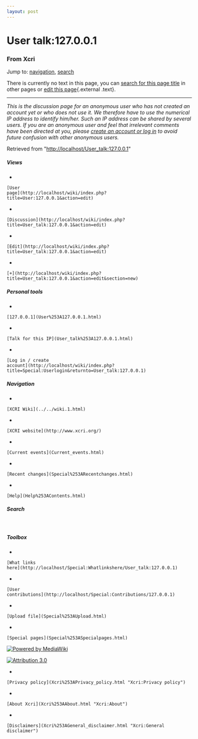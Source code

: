 ```yaml
---
layout: post
---
```








User talk:127.0.0.1 
===================













### From Xcri 







Jump to: [navigation](User_talk%253A127.0.0.1.html#column-one),
[search](User_talk%253A127.0.0.1.html#searchInput)





There is currently no text in this page, you can [search for this page
title](http://localhost/Special:Search/127.0.0.1 "Special:Search/127.0.0.1")
in other pages or [edit this
page](http://localhost/wiki/index.php?title=User_talk:127.0.0.1&action=edit "http://localhost/wiki/index.php?title=User_talk:127.0.0.1&action=edit"){.external
.text}.



------------------------------------------------------------------------

*This is the discussion page for an anonymous user who has not created
an account yet or who does not use it. We therefore have to use the
numerical IP address to identify him/her. Such an IP address can be
shared by several users. If you are an anonymous user and feel that
irrelevant comments have been directed at you, please [create an account
or log
in](http://localhost/Special:Userlogin "Special:Userlogin")
to avoid future confusion with other anonymous users.*


Retrieved from
"[http://localhost/User\_talk:127.0.0.1](User_talk%253A127.0.0.1.html)"

















##### Views



-   

    

    [User
    page](http://localhost/wiki/index.php?title=User:127.0.0.1&action=edit)
-   

    

    [Discussion](http://localhost/wiki/index.php?title=User_talk:127.0.0.1&action=edit)
-   

    

    [Edit](http://localhost/wiki/index.php?title=User_talk:127.0.0.1&action=edit)
-   

    

    [+](http://localhost/wiki/index.php?title=User_talk:127.0.0.1&action=edit&section=new)







##### Personal tools



-   

    

    [127.0.0.1](User%253A127.0.0.1.html)
-   

    

    [Talk for this IP](User_talk%253A127.0.0.1.html)
-   

    

    [Log in / create
    account](http://localhost/wiki/index.php?title=Special:Userlogin&returnto=User_talk:127.0.0.1)











[](../../wiki.1.html "XCRI Wiki")





##### Navigation



-   

    

    [XCRI Wiki](../../wiki.1.html)
-   

    

    [XCRI website](http://www.xcri.org/)
-   

    

    [Current events](Current_events.html)
-   

    

    [Recent changes](Special%253ARecentchanges.html)
-   

    

    [Help](Help%253AContents.html)







##### Search





 









##### Toolbox



-   

    

    [What links
    here](http://localhost/Special:Whatlinkshere/User_talk:127.0.0.1)
-   

    

    [User
    contributions](http://localhost/Special:Contributions/127.0.0.1)
-   

    

    [Upload file](Special%253AUpload.html)
-   

    

    [Special pages](Special%253ASpecialpages.html)















[![Powered by
MediaWiki](../skins/common/images/poweredby_mediawiki_88x31.png)](http://www.mediawiki.org/)





[![Attribution 3.0
](http://i.creativecommons.org/l/by/3.0/88x31.png)](http://creativecommons.org/licenses/by/3.0/)



-   

    

    [Privacy policy](Xcri%253APrivacy_policy.html "Xcri:Privacy policy")
-   

    

    [About Xcri](Xcri%253AAbout.html "Xcri:About")
-   

    

    [Disclaimers](Xcri%253AGeneral_disclaimer.html "Xcri:General disclaimer")




